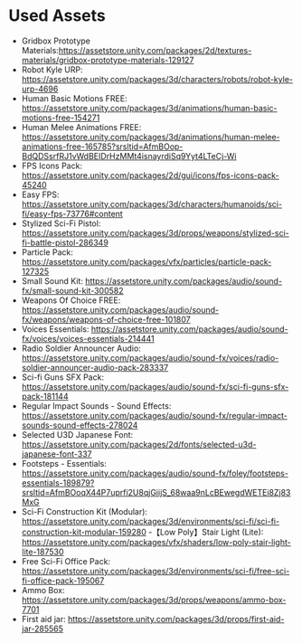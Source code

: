 # Used Assets
- Gridbox Prototype Materials:https://assetstore.unity.com/packages/2d/textures-materials/gridbox-prototype-materials-129127
- Robot Kyle URP: https://assetstore.unity.com/packages/3d/characters/robots/robot-kyle-urp-4696
- Human Basic Motions FREE: https://assetstore.unity.com/packages/3d/animations/human-basic-motions-free-154271
- Human Melee Animations FREE: https://assetstore.unity.com/packages/3d/animations/human-melee-animations-free-165785?srsltid=AfmBOop-BdQDSsrfRJ1vWdBEIDrHzMMt4isnayrdiSq9Yyt4LTeCj-Wi
- FPS Icons Pack: https://assetstore.unity.com/packages/2d/gui/icons/fps-icons-pack-45240
- Easy FPS: https://assetstore.unity.com/packages/3d/characters/humanoids/sci-fi/easy-fps-73776#content
- Stylized Sci-Fi Pistol: https://assetstore.unity.com/packages/3d/props/weapons/stylized-sci-fi-battle-pistol-286349
- Particle Pack: https://assetstore.unity.com/packages/vfx/particles/particle-pack-127325
- Small Sound Kit: https://assetstore.unity.com/packages/audio/sound-fx/small-sound-kit-300582
- Weapons Of Choice FREE: https://assetstore.unity.com/packages/audio/sound-fx/weapons/weapons-of-choice-free-101807
- Voices Essentials: https://assetstore.unity.com/packages/audio/sound-fx/voices/voices-essentials-214441
- Radio Soldier Announcer Audio: https://assetstore.unity.com/packages/audio/sound-fx/voices/radio-soldier-announcer-audio-pack-283337
- Sci-fi Guns SFX Pack: https://assetstore.unity.com/packages/audio/sound-fx/sci-fi-guns-sfx-pack-181144
- Regular Impact Sounds - Sound Effects: https://assetstore.unity.com/packages/audio/sound-fx/regular-impact-sounds-sound-effects-278024
- Selected U3D Japanese Font: https://assetstore.unity.com/packages/2d/fonts/selected-u3d-japanese-font-337
- Footsteps - Essentials: https://assetstore.unity.com/packages/audio/sound-fx/foley/footsteps-essentials-189879?srsltid=AfmBOoqX44P7uprfi2U8qjGiijS_68waa9nLcBEwegdWETEi8Zj83MxG
- Sci-Fi Construction Kit (Modular): https://assetstore.unity.com/packages/3d/environments/sci-fi/sci-fi-construction-kit-modular-159280
-【Low Poly】Stair Light (Lite): https://assetstore.unity.com/packages/vfx/shaders/low-poly-stair-light-lite-187530
- Free Sci-Fi Office Pack: https://assetstore.unity.com/packages/3d/environments/sci-fi/free-sci-fi-office-pack-195067
- Ammo Box: https://assetstore.unity.com/packages/3d/props/weapons/ammo-box-7701
- First aid jar: https://assetstore.unity.com/packages/3d/props/first-aid-jar-285565